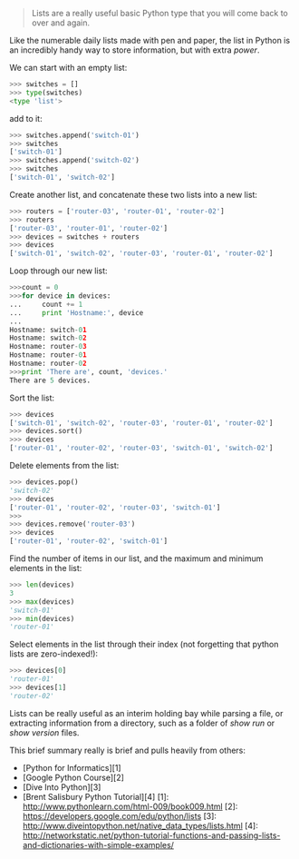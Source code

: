 > Lists are a really useful basic Python type that you will come back to over and again.

Like the numerable daily lists made with pen and paper, the list in Python is an incredibly handy way to store information, but with extra *power*.

We can start with an empty list:
```python
>>> switches = []
>>> type(switches)
<type 'list'>
```
add to it:
```python
>>> switches.append('switch-01')
>>> switches
['switch-01']
>>> switches.append('switch-02')
>>> switches
['switch-01', 'switch-02']
```
Create another list, and concatenate these two lists into a new list:
```python
>>> routers = ['router-03', 'router-01', 'router-02']
>>> routers
['router-03', 'router-01', 'router-02']
>>> devices = switches + routers
>>> devices
['switch-01', 'switch-02', 'router-03', 'router-01', 'router-02']
```
Loop through our new list:
```python
>>>count = 0
>>>for device in devices:
...		count += 1
...     print 'Hostname:', device
...
Hostname: switch-01
Hostname: switch-02
Hostname: router-03
Hostname: router-01
Hostname: router-02
>>>print 'There are', count, 'devices.'
There are 5 devices.
```
Sort the list:
```python
>>> devices
['switch-01', 'switch-02', 'router-03', 'router-01', 'router-02']
>>> devices.sort()
>>> devices
['router-01', 'router-02', 'router-03', 'switch-01', 'switch-02']
```
Delete elements from the list:
```python
>>> devices.pop()
'switch-02'
>>> devices
['router-01', 'router-02', 'router-03', 'switch-01']
>>>
>>> devices.remove('router-03')
>>> devices
['router-01', 'router-02', 'switch-01']
```
Find the number of items in our list, and the maximum and minimum elements in the list:
```python
>>> len(devices)
3
>>> max(devices)
'switch-01'
>>> min(devices)
'router-01'
```
Select elements in the list through their index (not forgetting that python lists are zero-indexed!):
```python
>>> devices[0]
'router-01'
>>> devices[1]
'router-02'
```
Lists can be really useful as an interim holding bay while parsing a file, or extracting information from a directory, such as a folder of *show run* or *show version* files.

This brief summary really is brief and pulls heavily from others:
- [Python for Informatics][1]
- [Google Python Course][2]
- [Dive Into Python][3]
- [Brent Salisbury Python Tutorial][4]
[1]: http://www.pythonlearn.com/html-009/book009.html
[2]: https://developers.google.com/edu/python/lists
[3]: http://www.diveintopython.net/native_data_types/lists.html
[4]: http://networkstatic.net/python-tutorial-functions-and-passing-lists-and-dictionaries-with-simple-examples/
